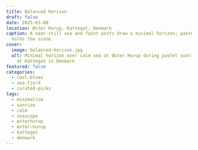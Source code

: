```yaml
---
title: Balanced Horizon
draft: false
date: 2025-03-08
location: Øster Hurup, Kattegat, Denmark
caption: A near-still sea and faint posts draw a minimal horizon; pastel sunrise
  holds the scene.
cover:
  image: balanced-horizon.jpg
  alt: Minimal horizon over calm sea at Øster Hurup during pastel sunrise. Located
    at Kattegat in Denmark
featured: false
categories:
  - cool-blues
  - sea-fjord
  - curated-picks
tags:
  - minimalism
  - sunrise
  - calm
  - seascape
  - østerhurup
  - øster-hurup
  - kattegat
  - denmark
---
```

